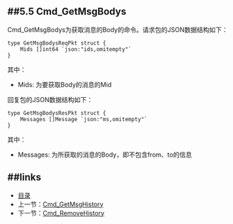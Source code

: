 ##5.5 Cmd_GetMsgBodys
---
Cmd_GetMsgBodys为获取消息的Body的命令。请求包的JSON数据结构如下：


	type GetMsgBodysReqPkt struct {
		Mids []int64 `json:"ids,omitempty"`
	}
	
其中：

* Mids: 为要获取Body的消息的Mid

	
回复包的JSON数据结构如下：

	type GetMsgBodysResPkt struct {
		Messages []Message `json:"ms,omitempty"`
	}
	

其中：

* Messages: 为所获取的消息的Body，即不包含from、to的信息

##links
---
* [目录](preface.md)
* 上一节：[Cmd_GetMsgHistory](05.4.md)
* 下一节：[Cmd_RemoveHistory](06.6.md)